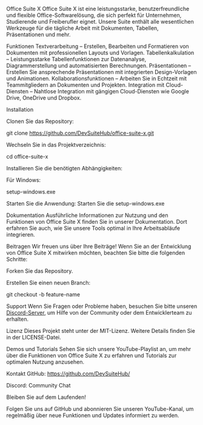 
Office Suite X
Office Suite X ist eine leistungsstarke, benutzerfreundliche und flexible Office-Softwarelösung, die sich perfekt für Unternehmen, Studierende und Freiberufler eignet. Unsere Suite enthält alle wesentlichen Werkzeuge für die tägliche Arbeit mit Dokumenten, Tabellen, Präsentationen und mehr.

Funktionen
Textverarbeitung – Erstellen, Bearbeiten und Formatieren von Dokumenten mit professionellen Layouts und Vorlagen.
Tabellenkalkulation – Leistungsstarke Tabellenfunktionen zur Datenanalyse, Diagrammerstellung und automatisierten Berechnungen.
Präsentationen – Erstellen Sie ansprechende Präsentationen mit integrierten Design-Vorlagen und Animationen.
Kollaborationsfunktionen – Arbeiten Sie in Echtzeit mit Teammitgliedern an Dokumenten und Projekten.
Integration mit Cloud-Diensten – Nahtlose Integration mit gängigen Cloud-Diensten wie Google Drive, OneDrive und Dropbox.

Installation

Clonen Sie das Repository:

git clone https://github.com/DevSuiteHub/office-suite-x.git

Wechseln Sie in das Projektverzeichnis:

cd office-suite-x

Installieren Sie die benötigten Abhängigkeiten:

Für Windows:

setup-windows.exe

Starten Sie die Anwendung:
Starten Sie die setup-windows.exe

Dokumentation
Ausführliche Informationen zur Nutzung und den Funktionen von Office Suite X finden Sie in unserer Dokumentation. Dort erfahren Sie auch, wie Sie unsere Tools optimal in Ihre Arbeitsabläufe integrieren.

Beitragen
Wir freuen uns über Ihre Beiträge! Wenn Sie an der Entwicklung von Office Suite X mitwirken möchten, beachten Sie bitte die folgenden Schritte:

Forken Sie das Repository.

Erstellen Sie einen neuen Branch:

git checkout -b feature-name

Support
Wenn Sie Fragen oder Probleme haben, besuchen Sie bitte unseren [ Discord-Server](https://discord.gg/AxzuArPcwe), um Hilfe von der Community oder dem Entwicklerteam zu erhalten.

Lizenz
Dieses Projekt steht unter der MIT-Lizenz. Weitere Details finden Sie in der LICENSE-Datei.

Demos und Tutorials
Sehen Sie sich unsere YouTube-Playlist an, um mehr über die Funktionen von Office Suite X zu erfahren und Tutorials zur optimalen Nutzung anzusehen.

Kontakt
GitHub: https://github.com/DevSuiteHub/

Discord: Community Chat

Bleiben Sie auf dem Laufenden!

Folgen Sie uns auf GitHub und abonnieren Sie unseren YouTube-Kanal, um regelmäßig über neue Funktionen und Updates informiert zu werden.

